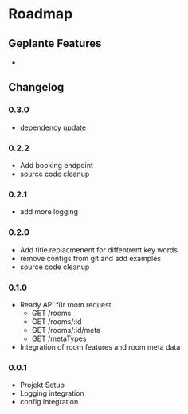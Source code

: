 # Roadmap
## Geplante Features
* 

## Changelog
### 0.3.0
* dependency update
 
### 0.2.2
* Add booking endpoint
* source code cleanup

### 0.2.1
* add more logging

### 0.2.0
* Add title replacmenent for diffentrent key words
* remove configs from git and add examples
* source code cleanup 

### 0.1.0
* Ready API für room request
  * GET /rooms
  * GET /rooms/:id
  * GET /rooms/:id/meta
  * GET /metaTypes  
* Integration of room features and room meta data

### 0.0.1
* Projekt Setup
* Logging integration
* config integration